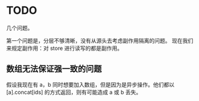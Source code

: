 # TODO
几个问题。

第一个问题是，分层不够清晰，没有从源头去考虑副作用隔离的问题。
现在我们来规定副作用：对 store 进行读写的都是副作用。

## 数组无法保证强一致的问题

假设我现在有 a，b 同时想要加入数组，但是因为是异步操作。他们都以 [a].concat[ids] 的方式返回，则有可能造成 a 或 b 丢失。
